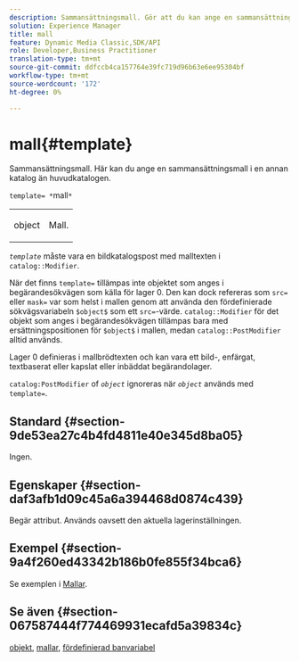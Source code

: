 ```yaml
---
description: Sammansättningsmall. Gör att du kan ange en sammansättningsmall som finns i en annan katalog än huvudkatalogen.
solution: Experience Manager
title: mall
feature: Dynamic Media Classic,SDK/API
role: Developer,Business Practitioner
translation-type: tm+mt
source-git-commit: ddfccb4ca157764e39fc719d96b63e6ee95304bf
workflow-type: tm+mt
source-wordcount: '172'
ht-degree: 0%

---
```



# mall{#template}

Sammansättningsmall. Här kan du ange en sammansättningsmall i en annan katalog än huvudkatalogen.

`template= *`mall`*`

<table id="simpletable_DEC6F4EB460D453B8F272C98C9C8B7E5"> 
 <tr class="strow"> 
  <td class="stentry"> <p><span class="varname"> object</span> </p> </td> 
  <td class="stentry"> <p>Mall. </p></td> 
 </tr> 
</table>

*`template`* måste vara en bildkatalogspost med malltexten i  `catalog::Modifier`.

När det finns `template=` tillämpas inte objektet som anges i begärandesökvägen som källa för lager 0. Den kan dock refereras som `src=` eller `mask=` var som helst i mallen genom att använda den fördefinierade sökvägsvariabeln `$object$` som ett `src=`-värde. `catalog::Modifier` för det objekt som anges i begärandesökvägen tillämpas bara med ersättningspositionen för  `$object$` i mallen, medan  `catalog::PostModifier` alltid används.

Lager 0 definieras i mallbrödtexten och kan vara ett bild-, enfärgat, textbaserat eller kapslat eller inbäddat begärandolager.

`catalog:PostModifier` of  *`object`* ignoreras när  *`object`* används med  `template=`.

## Standard {#section-9de53ea27c4b4fd4811e40e345d8ba05}

Ingen.

## Egenskaper {#section-daf3afb1d09c45a6a394468d0874c439}

Begär attribut. Används oavsett den aktuella lagerinställningen.

## Exempel {#section-9a4f260ed43342b186b0fe855f34bca6}

Se exemplen i [Mallar](../../../../../is-api/http-ref/image-serving-api-ref/c-http-protocol-reference/c-templates/c-templates.md#concept-3cd2d2adae0e41b2979b9640244d4d3e).

## Se även {#section-067587444f774469931ecafd5a39834c}

[objekt](../../../../../is-api/http-ref/image-serving-api-ref/c-http-protocol-reference/c-data-types/r-object.md#reference-2591bd24548d462782c68d138ef795a0),  [mallar](../../../../../is-api/http-ref/image-serving-api-ref/c-http-protocol-reference/c-templates/c-templates.md#concept-3cd2d2adae0e41b2979b9640244d4d3e),  [fördefinierad banvariabel](../../../../../is-api/http-ref/image-serving-api-ref/c-http-protocol-reference/c-syntax-and-features/r-is-http-substitution-variables.md#reference-90dc01aba44940e4acdd0c6476e7aa5a)
